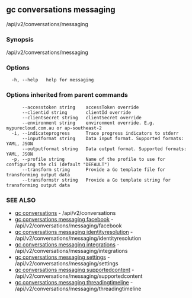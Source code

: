 ## gc conversations messaging

/api/v2/conversations/messaging

### Synopsis

/api/v2/conversations/messaging

### Options

```
  -h, --help   help for messaging
```

### Options inherited from parent commands

```
      --accesstoken string    accessToken override
      --clientid string       clientId override
      --clientsecret string   clientSecret override
      --environment string    environment override. E.g. mypurecloud.com.au or ap-southeast-2
  -i, --indicateprogress      Trace progress indicators to stderr
      --inputformat string    Data input format. Supported formats: YAML, JSON
      --outputformat string   Data output format. Supported formats: YAML, JSON
  -p, --profile string        Name of the profile to use for configuring the cli (default "DEFAULT")
      --transform string      Provide a Go template file for transforming output data
      --transformstr string   Provide a Go template string for transforming output data
```

### SEE ALSO

* [gc conversations](gc_conversations.html)	 - /api/v2/conversations
* [gc conversations messaging facebook](gc_conversations_messaging_facebook.html)	 - /api/v2/conversations/messaging/facebook
* [gc conversations messaging identityresolution](gc_conversations_messaging_identityresolution.html)	 - /api/v2/conversations/messaging/identityresolution
* [gc conversations messaging integrations](gc_conversations_messaging_integrations.html)	 - /api/v2/conversations/messaging/integrations
* [gc conversations messaging settings](gc_conversations_messaging_settings.html)	 - /api/v2/conversations/messaging/settings
* [gc conversations messaging supportedcontent](gc_conversations_messaging_supportedcontent.html)	 - /api/v2/conversations/messaging/supportedcontent
* [gc conversations messaging threadingtimeline](gc_conversations_messaging_threadingtimeline.html)	 - /api/v2/conversations/messaging/threadingtimeline


